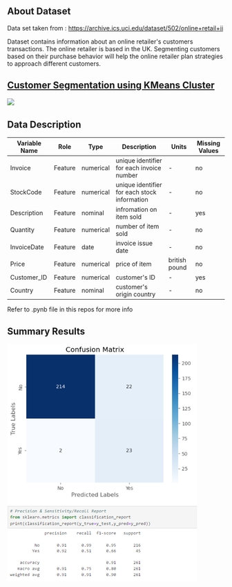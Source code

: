## About Dataset
Data set taken from : https://archive.ics.uci.edu/dataset/502/online+retail+ii <br>

Dataset contains information about an online retailer's customers transactions. The online retailer is based in the UK. Segmenting customers based on their purchase behavior will help the online retailer plan strategies to approach different customers.

## <u>Customer Segmentation using KMeans Cluster</u>
![](https://www.corporatevision-news.com/wp-content/uploads/2022/10/Customer-Segmentation.jpg)

## Data Description<a id='dd'></a>


|Variable Name |	Role	|Type	|Description	|Units	|Missing Values|
|--------------|------------|-------|---------------|-------|--------------|
|Invoice|Feature	| numerical	|  unique identifier for each invoice number	| -	|no|
|StockCode|Feature|numerical|  unique identifier for each stock information | -	|no|
| Description |Feature	| nominal | infromation on item sold 	| -	|yes|
| Quantity|Feature	| numerical | number of item sold	| -	|no|
| InvoiceDate |Feature	| date	| invoice issue date	| -	|no|
| Price|Feature	| numerical	| price of item | british pound |no|
| Customer_ID |Feature	| numerical	| customer's ID | -	|yes|
|Country |Feature	| nominal	| customer's origin country  | -	|no|

Refer to .pynb file in this repos for more info

## Summary Results
![](https://github.com/muzzymoose/Data-Science-Projects/blob/main/Prediction%20on%20Company%20Attrition%20Rate/logreg.png)
